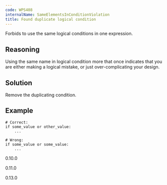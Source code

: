 ```yaml
---
code: WPS408
internalName: SameElementsInConditionViolation
title: Found duplicate logical condition
---
```


Forbids to use the same logical conditions in one expression.

## Reasoning
Using the same name in logical condition more that once indicates
that you are either making a logical mistake, or just
over-complicating your design.

## Solution
Remove the duplicating condition.

## Example

    # Correct:
    if some_value or other_value:
        ...
    
    # Wrong:
    if some_value or some_value:
        ...

<div class="versionadded">

0.10.0

</div>

<div class="versionchanged">

0.11.0

</div>

<div class="versionchanged">

0.13.0

</div>